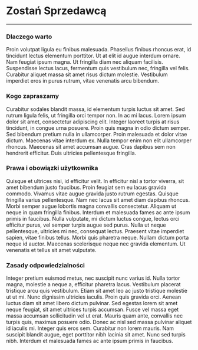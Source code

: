 # Zostań Sprzedawcą
---

### Dlaczego warto

Proin volutpat ligula eu finibus malesuada. Phasellus finibus rhoncus erat, id tincidunt lectus elementum porttitor. Ut at elit id augue interdum ornare. Nam feugiat ipsum magna. Ut fringilla diam nec aliquam facilisis. Suspendisse lectus lacus, fermentum quis vestibulum nec, fringilla vel felis. Curabitur aliquet massa sit amet risus dictum molestie. Vestibulum imperdiet eros in purus rutrum, vitae venenatis arcu bibendum.

### Kogo zapraszamy

Curabitur sodales blandit massa, id elementum turpis luctus sit amet. Sed rutrum ligula felis, ut fringilla orci tempor non. In ac mi lacus. Lorem ipsum dolor sit amet, consectetur adipiscing elit. Integer laoreet turpis at risus tincidunt, in congue urna posuere. Proin quis magna in odio dictum semper. Sed bibendum pretium nulla in ullamcorper. Proin malesuada et dolor vitae dictum. Maecenas vitae interdum ex. Nulla tempor enim non elit ullamcorper rhoncus. Maecenas sit amet accumsan augue. Cras dapibus sem non hendrerit efficitur. Duis ultricies pellentesque fringilla.

### Prawa i obowiązki użytkownika

Quisque et ultrices nisi, id efficitur velit. In efficitur nisl a tortor viverra, sit amet bibendum justo faucibus. Proin feugiat sem eu lacus gravida commodo. Vivamus vitae augue gravida justo rutrum egestas. Quisque fringilla varius pellentesque. Nam nec lacus sit amet diam dapibus rhoncus. Morbi semper augue lobortis magna convallis consectetur. Aliquam ut neque in quam fringilla finibus. Interdum et malesuada fames ac ante ipsum primis in faucibus. Nulla vulputate, mi dictum luctus congue, lectus orci efficitur purus, vel semper turpis augue sed purus. Nulla ut neque pellentesque, ultricies mi nec, consequat lectus. Praesent vitae imperdiet sapien, vitae finibus tellus. Morbi quis pharetra neque. Nullam dictum porta neque id auctor. Maecenas scelerisque neque nec gravida elementum. Ut venenatis et tellus sit amet vulputate.

### Zasady odpowiedzialności

Integer pretium euismod metus, nec suscipit nunc varius id. Nulla tortor magna, molestie a neque a, efficitur pharetra lacus. Vestibulum placerat tristique arcu quis vestibulum. Etiam sit amet leo ac justo tristique molestie ut ut mi. Nunc dignissim ultricies iaculis. Proin quis gravida orci. Aenean luctus diam sit amet libero dictum pulvinar. Sed egestas lorem sit amet neque feugiat, sit amet ultrices turpis accumsan. Fusce vel massa eget massa accumsan sollicitudin vel ut erat. Mauris quam ante, convallis nec turpis quis, maximus posuere odio. Donec ac nisl sed massa pulvinar aliquet id iaculis mi. Integer quis eros sem. Curabitur non lorem mauris. Nam suscipit blandit augue, eget porttitor nibh lacinia sit amet. Nunc sed turpis nibh. Interdum et malesuada fames ac ante ipsum primis in faucibus.
